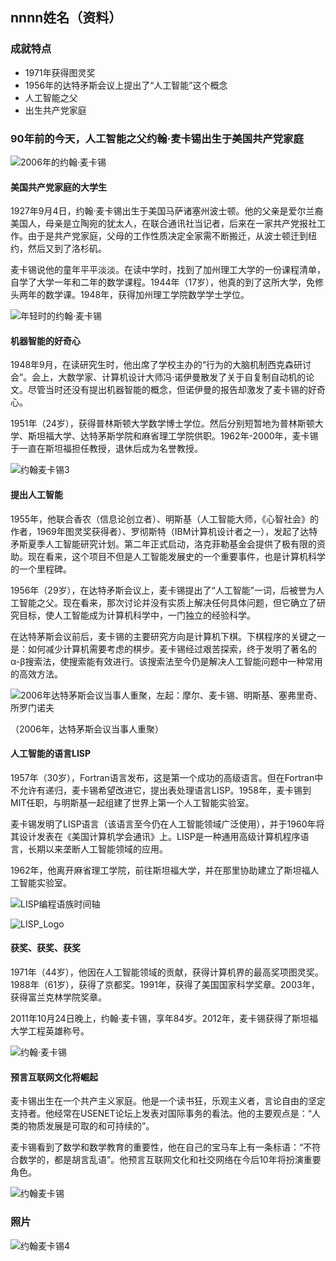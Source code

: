 ## nnnn姓名（资料）

### 成就特点

- 1971年获得图灵奖
- 1956年的达特矛斯会议上提出了“人工智能”这个概念
- 人工智能之父
- 出生共产党家庭


### 90年前的今天，人工智能之父约翰·麦卡锡出生于美国共产党家庭

![2006年的约翰·麦卡锡](2006年的约翰·麦卡锡.jpg)

#### 美国共产党家庭的大学生

1927年9月4日，约翰·麦卡锡出生于美国马萨诸塞州波士顿。他的父亲是爱尔兰裔美国人，母亲是立陶宛的犹太人，在联合通讯社当记者，后来在一家共产党报社工作。由于是共产党家庭，父母的工作性质决定全家需不断搬迁，从波士顿迁到纽约，然后又到了洛杉矶。

麦卡锡说他的童年平平淡淡。在读中学时，找到了加州理工大学的一份课程清单，自学了大学一年和二年的数学课程。1944年（17岁），他真的到了这所大学，免修头两年的数学课。1948年，获得加州理工学院数学学士学位。

![年轻时的约翰·麦卡锡](年轻时的约翰·麦卡锡.jpg)

#### 机器智能的好奇心

1948年9月，在读研究生时，他出席了学校主办的“行为的大脑机制西克森研讨会”。会上，大数学家、计算机设计大师冯·诺伊曼散发了关于自复制自动机的论文。尽管当时还没有提出机器智能的概念，但诺伊曼的报告却激发了麦卡锡的好奇心。

1951年（24岁），获得普林斯顿大学数学博士学位。然后分别短暂地为普林斯顿大学、斯坦福大学、达特茅斯学院和麻省理工学院供职。1962年-2000年，麦卡锡于一直在斯坦福担任教授，退休后成为名誉教授。

![约翰麦卡锡3](约翰麦卡锡3.jpg)

#### 提出人工智能

1955年，他联合香农（信息论创立者）、明斯基（人工智能大师，《心智社会》的作者，1969年图灵奖获得者）、罗彻斯特（IBM计算机设计者之一），发起了达特矛斯夏季人工智能研究计划。第二年正式启动，洛克菲勒基金会提供了极有限的资助。现在看来，这个项目不但是人工智能发展史的一个重要事件，也是计算机科学的一个里程碑。

1956年（29岁），在达特矛斯会议上，麦卡锡提出了“人工智能”一词，后被誉为人工智能之父。现在看来，那次讨论并没有实质上解决任何具体问题，但它确立了研究目标，使人工智能成为计算机科学中，一门独立的经验科学。

在达特茅斯会议前后，麦卡锡的主要研究方向是计算机下棋。下棋程序的关键之一是：如何减少计算机需要考虑的棋步。麦卡锡经过艰苦探索，终于发明了著名的α-β搜索法，使搜索能有效进行。该搜索法至今仍是解决人工智能问题中一种常用的高效方法。

![2006年达特茅斯会议当事人重聚，左起：摩尔、麦卡锡、明斯基、塞弗里奇、所罗门诺夫](2006年达特茅斯会议当事人重聚，左起：摩尔、麦卡锡、明斯基、塞弗里奇、所罗门诺夫.jpeg)

（2006年，达特茅斯会议当事人重聚）

#### 人工智能的语言LISP

1957年（30岁），Fortran语言发布，这是第一个成功的高级语言。但在Fortran中不允许有递归，麦卡锡希望改进它，提出表处理语言LISP。1958年，麦卡锡到MIT任职，与明斯基一起组建了世界上第一个人工智能实验室。

麦卡锡发明了LISP语言（该语言至今仍在人工智能领域广泛使用），并于1960年将其设计发表在《美国计算机学会通讯》上。LISP是一种通用高级计算机程序语言，长期以来垄断人工智能领域的应用。

1962年，他离开麻省理工学院，前往斯坦福大学，并在那里协助建立了斯坦福人工智能实验室。

![LISP编程语族时间轴](LISP编程语族时间轴.png)

![LISP_Logo](LISP_Logo.png)

#### 获奖、获奖、获奖

1971年（44岁），他因在人工智能领域的贡献，获得计算机界的最高奖项图灵奖。1988年（61岁），获得了京都奖。1991年，获得了美国国家科学奖章。2003年，获得富兰克林学院奖章。

2011年10月24日晚上，约翰·麦卡锡，享年84岁。2012年，麦卡锡获得了斯坦福大学工程英雄称号。

![约翰·麦卡锡](约翰·麦卡锡.jpg)

#### 预言互联网文化将崛起

麦卡锡出生在一个共产主义家庭。他是一个读书狂，乐观主义者，言论自由的坚定支持者。他经常在USENET论坛上发表对国际事务的看法。他的主要观点是：“人类的物质发展是可取的和可持续的”。

麦卡锡看到了数学和数学教育的重要性，他在自己的宝马车上有一条标语：“不符合数学的，都是胡言乱语”。他预言互联网文化和社交网络在今后10年将扮演重要角色。

![约翰麦卡锡](约翰麦卡锡.jpg)

### 照片















![约翰麦卡锡4](约翰麦卡锡4.jpg)